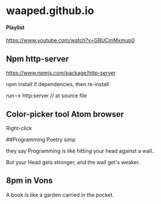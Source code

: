 # waaped.github.io


#### Playlist
https://www.youtube.com/watch?v=GBUCmMxmup0

## Npm http-server

https://www.npmjs.com/package/http-server

npm install if dependencies, then re-install

run--> http:server // at source file

## Color-picker tool Atom browser

Right-click

##Programming Poetry simp

they say Programming is like hitting your head against a wall..

But your Head gets stronger, and the wall get's
weaker.


## 8pm in Vons

A book is like a garden carried in the pocket.
